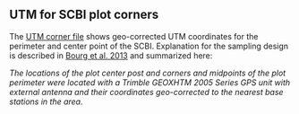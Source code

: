 
## UTM for SCBI plot corners

The [UTM corner file](https://github.com/SCBI-ForestGEO/SCBI-ForestGEO-Data/blob/master/spatial_data/UTM%20coordinates/scbi_UTM_plot_corners.csv) shows geo-­corrected UTM coordinates for the perimeter and center point of the SCBI. Explanation for the sampling design is described in [Bourg et al. 2013](http://onlinelibrary.wiley.com/doi/10.1890/13-0010.1/full) and summarized here:

_The locations of the plot center post and corners and midpoints of the plot perimeter were
located with a Trimble GEOXHTM 2005 Series GPS unit with external antenna and their coordinates geo-­corrected to the
nearest base stations in the area._
